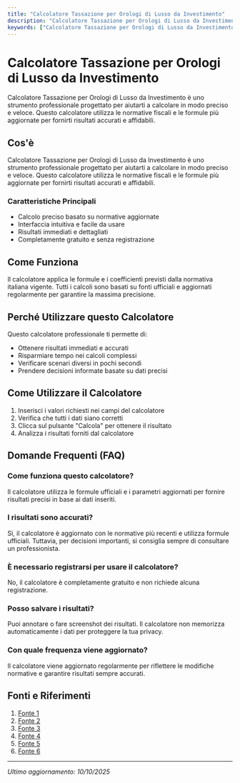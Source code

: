 ```yaml
---
title: "Calcolatore Tassazione per Orologi di Lusso da Investimento"
description: "Calcolatore Tassazione per Orologi di Lusso da Investimento è uno strumento professionale progettato per aiutarti a calcolare in modo preciso e veloce. Questo calcolatore utilizza le normative fiscali e le formule più aggiornate per fornirti risultati accurati e affidabili."
keywords: ["Calcolatore Tassazione per Orologi di Lusso da Investimento", "calcolatore", "calcolo online"]
---
```


# Calcolatore Tassazione per Orologi di Lusso da Investimento

Calcolatore Tassazione per Orologi di Lusso da Investimento è uno strumento professionale progettato per aiutarti a calcolare in modo preciso e veloce. Questo calcolatore utilizza le normative fiscali e le formule più aggiornate per fornirti risultati accurati e affidabili.

## Cos'è

Calcolatore Tassazione per Orologi di Lusso da Investimento è uno strumento professionale progettato per aiutarti a calcolare in modo preciso e veloce. Questo calcolatore utilizza le normative fiscali e le formule più aggiornate per fornirti risultati accurati e affidabili.

### Caratteristiche Principali

- Calcolo preciso basato su normative aggiornate
- Interfaccia intuitiva e facile da usare
- Risultati immediati e dettagliati
- Completamente gratuito e senza registrazione

## Come Funziona

Il calcolatore applica le formule e i coefficienti previsti dalla normativa italiana vigente. Tutti i calcoli sono basati su fonti ufficiali e aggiornati regolarmente per garantire la massima precisione.

## Perché Utilizzare questo Calcolatore

Questo calcolatore professionale ti permette di:

- Ottenere risultati immediati e accurati
- Risparmiare tempo nei calcoli complessi
- Verificare scenari diversi in pochi secondi
- Prendere decisioni informate basate su dati precisi

## Come Utilizzare il Calcolatore

1. Inserisci i valori richiesti nei campi del calcolatore
2. Verifica che tutti i dati siano corretti
3. Clicca sul pulsante "Calcola" per ottenere il risultato
4. Analizza i risultati forniti dal calcolatore

## Domande Frequenti (FAQ)

### Come funziona questo calcolatore?

Il calcolatore utilizza le formule ufficiali e i parametri aggiornati per fornire risultati precisi in base ai dati inseriti.

### I risultati sono accurati?

Sì, il calcolatore è aggiornato con le normative più recenti e utilizza formule ufficiali. Tuttavia, per decisioni importanti, si consiglia sempre di consultare un professionista.

### È necessario registrarsi per usare il calcolatore?

No, il calcolatore è completamente gratuito e non richiede alcuna registrazione.

### Posso salvare i risultati?

Puoi annotare o fare screenshot dei risultati. Il calcolatore non memorizza automaticamente i dati per proteggere la tua privacy.

### Con quale frequenza viene aggiornato?

Il calcolatore viene aggiornato regolarmente per riflettere le modifiche normative e garantire risultati sempre accurati.

## Fonti e Riferimenti

1. [Fonte 1](https://www.orodainvestimento.it/tassazione-sulloro-da-investimento/)
2. [Fonte 2](https://www.youtube.com/watch?v=bWcxuSAx8Cw)
3. [Fonte 3](https://www.qualeconto.it/costi-trading.php)
4. [Fonte 4](https://www.goldmarket.fr/it/Come-calcolare-la-plusvalenza-dalla-vendita-di-gioielli-ereditati/)
5. [Fonte 5](https://www.reddit.com/r/Watches/comments/19d5ojo/question_what_would_your_nw_have_to_be_to_feel/?tl=it)
6. [Fonte 6](https://www.tassetrading.it/)

---

*Ultimo aggiornamento: 10/10/2025*
